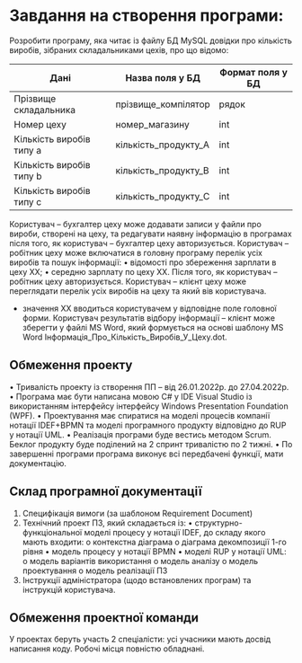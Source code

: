 # Завдання на створення програми:

Розробити програму, яка читає із файлу БД MySQL довідки про кількість виробів, зібраних складальниками цехів, про що відомо:
 
| Дані | Назва поля у БД | Формат поля у БД |
| ------ | ------ | ------ |
| Прізвище складальника | прізвище_компілятор| рядок |
| Номер цеху | номер_магазину| int |
| Кількість виробів типу а | кількість_продукту_A | int|
| Кількість виробів типу b | кількість_продукту_B | int|
| Кількість виробів типу c | кількість_продукту_C | int|


Користувач – бухгалтер цеху може додавати записи у файли про вироби, створені на цеху, та редагувати наявну інформацію в програмах після того, як користувач – бухгалтер цеху авторизується.
Користувач – робітник цеху може включатися в головну програму перелік усіх виробів та пошук інформації:
• відомості про збереження зарплати в цеху ХХ;
• середню зарплату по цеху ХХ.
Після того, як користувач – робітник цеху авторизується.
Користувач – клієнт цеху може переглядати перелік усіх виробів на цеху та який вів користувача.
- значення XX вводиться користувачем у відповідне поле головної форми. Користувач результатів відбору інформації – клієнт може зберегти у файлі MS Word, який формується на основі шаблону MS Word Інформація_Про_Кількість_Виробів_У_Цеху.dot.


## Обмеження проекту

• Тривалість проекту із створення ПП – від 26.01.2022р. до 27.04.2022р.
• Програма має бути написана мовою C# у IDE Visual Studio із використанням інтерфейсу інтерфейсу Windows Presentation Foundation (WPF).
• Проектування має спиратися на моделі процесів компанії нотації IDEF+BPMN та моделі програмного продукту відповідно до RUP у нотації UML.
• Реалізація програми буде вестись методом Scrum. Беклог продукту буде поділений на 2 спринт тривалістю по 2 тижні.
• По завершенні програми програма виконує всі передбачені функції, мати документацію.

## Склад програмної документації

1. Специфікація вимоги (за шаблоном Requirement Document)
2. Технічний проект ПЗ, який складається із:
• структурно-функціональної моделі процесу у нотації IDEF, до складу якого мають входити:
o контекстна діаграма
o діаграма декомпозиції 1-го рівня
• модель процесу у нотації BPMN
• моделі RUP у нотації UML:
o модель варіантів використання
o модель аналізу
o модель проектування
o модель реалізації ПЗ
3. Інструкції адміністратора (щодо встановлених програм) та інструкцій користувача.

## Обмеження проектної команди

У проектах беруть участь 2 спеціалісти: усі учасники мають досвід написання коду. Робочі місця повністю обладнані.
